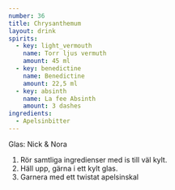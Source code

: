 ```yaml
---
number: 36
title: Chrysanthemum
layout: drink
spirits: 
  - key: light_vermouth
    name: Torr ljus vermuth
    amount: 45 ml
  - key: benedictine
    name: Benedictine
    amount: 22,5 ml
  - key: absinth
    name: La fee Absinth
    amount: 3 dashes
ingredients: 
  - Apelsinbitter
---
```


Glas: Nick & Nora

1) Rör samtliga ingredienser med is till väl kylt.  
2) Häll upp, gärna i ett kylt glas.  
3) Garnera med ett twistat apelsinskal  
